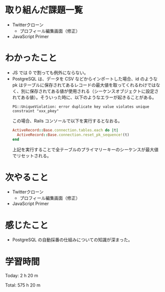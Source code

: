 # 取り組んだ課題一覧
- Twitterクローン
  - プロフィール編集画面（修正）
- JavaScript Primer

# わかったこと
- JS では 0 で割っても例外にならない。
- PostgreSQL は、データを CSV などからインポートした場合、id のような pk はテーブルに保存されてあるレコードの最大値を取ってくれるわけではなく、別に保存されてある値が使用される（シーケンスオブジェクトに設定されてある値）。そういった時に、以下のようなエラーが起きることがある。
  ```
  PG::UniqueViolation: error duplicate key value violates unique constraint "xxx_pkey"
  ```
  この場合、Rails コンソールで以下を実行するとなおる。
  ``` ruby
  ActiveRecord::Base.connection.tables.each do |t|
    ActiveRecord::Base.connection.reset_pk_sequence!(t)
  end
  ```
  上記を実行することで全テーブルのプライマリーキーのシーケンスが最大値でリセットされる。

# 次やること
- Twitterクローン
  - プロフィール編集画面（修正）
- JavaScript Primer

# 感じたこと
- PostgreSQL の自動採番の仕組みについての知識が深まった。

# 学習時間
Today: 2 h 20 m

Total: 575 h 20 m
